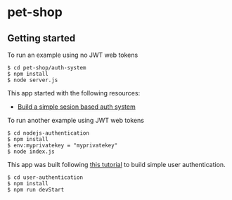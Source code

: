 # pet-shop

## Getting started 

To run an example using no JWT web tokens
```
$ cd pet-shop/auth-system
$ npm install
$ node server.js
```


This app started with the following resources:

* [Build a simple sesion based auth system](https://www.codementor.io/@mayowa.a/how-to-build-a-simple-session-based-authentication-system-with-nodejs-from-scratch-6vn67mcy3)

To run another example using JWT web tokens

```
$ cd nodejs-authentication
$ npm install
$ env:myprivatekey = "myprivatekey"
$ node index.js
```


This app was built following [this tutorial]( https://www.youtube.com/watch?v=Ud5xKCYQTjM) to build simple user authentication. 

```
$ cd user-authentication
$ npm install
$ npm run devStart
```
